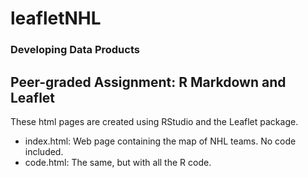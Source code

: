 # leafletNHL

### Developing Data Products

## Peer-graded Assignment: R Markdown and Leaflet

These html pages are created using RStudio and the Leaflet package.

* index.html: Web page containing the map of NHL teams. No code included.
* code.html: The same, but with all the R code.
